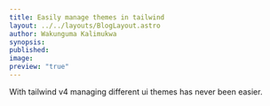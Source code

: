 ```yaml
---
title: Easily manage themes in tailwind
layout: ../../layouts/BlogLayout.astro
author: Wakunguma Kalimukwa
synopsis: 
published: 
image: 
preview: "true"
---
```

With tailwind v4 managing different ui themes has never been easier. 